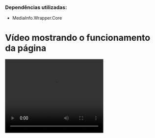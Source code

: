 ### Dependências utilizadas:
- MediaInfo.Wrapper.Core

# Vídeo mostrando o funcionamento da página

<video width="320" height="240" controls>
  <source src="utils/video.mp4" type="video/mp4">
</video>
